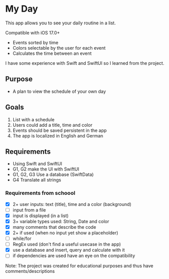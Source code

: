 # My Day

This app allows you to see your daily routine in a list.

Compatible with iOS 17.0+

- Events sorted by time
- Colors selectable by the user for each event
- Calculates the time between an event

I have some experience with Swift and SwiftUI so I learned from the project.

## Purpose
- A plan to view the schedule of your own day

## Goals
1. List with a schedule
2. Users could add a title, time and color
3. Events should be saved persistent in the app
4. The app is localized in English and German

## Requirements
- Using Swift and SwiftUI
- G1, G2 make the UI with SwiftUI
- G1, G2, G3 Use a database (SwiftData)
- G4 Translate all strings

### Requirements from schoool
- [x] 2+ user inputs: text (title), time and a color (background)
- [ ] input from a file
- [x] input is displayed (in a list)
- [x] 3+ variable types used: String, Date and color
- [x] many comments that describe the code
- [x] 2+ if used (when no input yet show a placeholder)
- [ ] while/for
- [ ] RegEx used (don't find a useful usecase in the app)
- [x] use a database and insert, query and calculate with it
- [ ] if dependencies are used have an eye on the compatibility

Note: The project was created for educational purposes and thus have comments/descriptions
